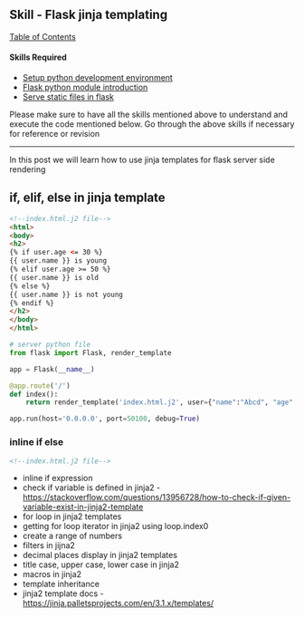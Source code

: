 ## Skill - Flask jinja templating

[Table of Contents](https://nagasudhir.blogspot.com/2020/04/taming-python-table-of-contents.html)

#### Skills Required
* [Setup python development environment](https://nagasudhir.blogspot.com/2020/04/setup-python-development-environment_14.html)
* [Flask python module introduction](https://nagasudhir.blogspot.com/2022/04/flask-python-module-introduction-for.html)
* [Serve static files in flask](https://nagasudhir.blogspot.com/2022/04/serve-static-files-in-flask.html)

Please make sure to have all the skills mentioned above to understand and execute the code mentioned below. Go through the above skills if necessary for reference or revision

<hr/>

In this post we will learn how to use jinja templates for flask server side rendering

## if, elif, else in jinja template
```html
<!--index.html.j2 file-->
<html>
<body>
<h2>
{% if user.age <= 30 %}
{{ user.name }} is young
{% elif user.age >= 50 %}
{{ user.name }} is old
{% else %}
{{ user.name }} is not young
{% endif %}
</h2>
</body>
</html>
```
```py
# server python file
from flask import Flask, render_template

app = Flask(__name__)

@app.route('/')
def index():
    return render_template('index.html.j2', user={"name":"Abcd", "age": 52})

app.run(host='0.0.0.0', port=50100, debug=True)
```
### inline if else
```html
<!--index.html.j2 file-->
```

* inline if expression
* check if variable is defined in jinja2 - https://stackoverflow.com/questions/13956728/how-to-check-if-given-variable-exist-in-jinja2-template
* for loop in jinja2 templates
* getting for loop iterator in jinja2 using loop.index0
* create a range of numbers
* filters in jijna2
* decimal places display in jinja2 templates
* title case, upper case, lower case in jinja2
* macros in jinja2
* template inheritance
* jinja2 template docs - https://jinja.palletsprojects.com/en/3.1.x/templates/
<!--stackedit_data:
eyJoaXN0b3J5IjpbLTE5NTIwODQyNSwxNzg4NjY1NDI2LC00OD
cyMjk1MTcsNzE1ODg3NTUzLDE4MjU1ODMyNjQsLTI0MzczNDQz
NSwtMTA3NDg5MTQ0NywtMTg5NTE4MTMxOCwxMzE2ODQ0NTM0LD
E0NDM3MDE3MTldfQ==
-->